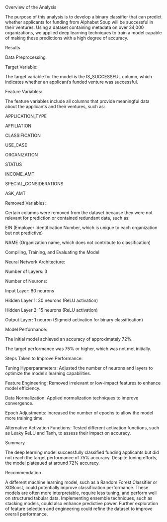 Overview of the Analysis

The purpose of this analysis is to develop a binary classifier that can predict whether applicants for funding from Alphabet Soup will be successful in their ventures. Using a dataset containing metadata on over 34,000 organizations, we applied deep learning techniques to train a model capable of making these predictions with a high degree of accuracy.

Results

Data Preprocessing

Target Variable:

The target variable for the model is the IS_SUCCESSFUL column, which indicates whether an applicant’s funded venture was successful.

Feature Variables:

The feature variables include all columns that provide meaningful data about the applicants and their ventures, such as:

APPLICATION_TYPE

AFFILIATION

CLASSIFICATION

USE_CASE

ORGANIZATION

STATUS

INCOME_AMT

SPECIAL_CONSIDERATIONS

ASK_AMT

Removed Variables:

Certain columns were removed from the dataset because they were not relevant for prediction or contained redundant data, such as:

EIN (Employer Identification Number, which is unique to each organization but not predictive)

NAME (Organization name, which does not contribute to classification)

Compiling, Training, and Evaluating the Model

Neural Network Architecture:

Number of Layers: 3

Number of Neurons:

Input Layer: 80 neurons

Hidden Layer 1: 30 neurons (ReLU activation)

Hidden Layer 2: 15 neurons (ReLU activation)

Output Layer: 1 neuron (Sigmoid activation for binary classification)

Model Performance:

The initial model achieved an accuracy of approximately 72%.

The target performance was 75% or higher, which was not met initially.

Steps Taken to Improve Performance:

Tuning Hyperparameters: Adjusted the number of neurons and layers to optimize the model’s learning capabilities.

Feature Engineering: Removed irrelevant or low-impact features to enhance model efficiency.

Data Normalization: Applied normalization techniques to improve convergence.

Epoch Adjustments: Increased the number of epochs to allow the model more training time.

Alternative Activation Functions: Tested different activation functions, such as Leaky ReLU and Tanh, to assess their impact on accuracy.

Summary

The deep learning model successfully classified funding applicants but did not reach the target performance of 75% accuracy. Despite tuning efforts, the model plateaued at around 72% accuracy.

Recommendation

A different machine learning model, such as a Random Forest Classifier or XGBoost, could potentially improve classification performance. These models are often more interpretable, require less tuning, and perform well on structured tabular data. Implementing ensemble techniques, such as stacking models, could also enhance predictive power. Further exploration of feature selection and engineering could refine the dataset to improve overall performance.